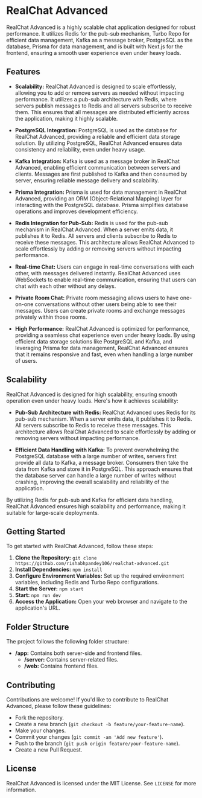 # RealChat Advanced

RealChat Advanced is a highly scalable chat application designed for robust performance. It utilizes Redis for the pub-sub mechanism, Turbo Repo for efficient data management, Kafka as a message broker, PostgreSQL as the database, Prisma for data management, and is built with Next.js for the frontend, ensuring a smooth user experience even under heavy loads.

## Features

- **Scalability:** RealChat Advanced is designed to scale effortlessly, allowing you to add or remove servers as needed without impacting performance. It utilizes a pub-sub architecture with Redis, where servers publish messages to Redis and all servers subscribe to receive them. This ensures that all messages are distributed efficiently across the application, making it highly scalable.

- **PostgreSQL Integration:** PostgreSQL is used as the database for RealChat Advanced, providing a reliable and efficient data storage solution. By utilizing PostgreSQL, RealChat Advanced ensures data consistency and reliability, even under heavy usage.

- **Kafka Integration:** Kafka is used as a message broker in RealChat Advanced, enabling efficient communication between servers and clients. Messages are first published to Kafka and then consumed by server, ensuring reliable message delivery and scalability.

- **Prisma Integration:** Prisma is used for data management in RealChat Advanced, providing an ORM (Object-Relational Mapping) layer for interacting with the PostgreSQL database. Prisma simplifies database operations and improves development efficiency.

- **Redis Integration for Pub-Sub:** Redis is used for the pub-sub mechanism in RealChat Advanced. When a server emits data, it publishes it to Redis. All servers and clients subscribe to Redis to receive these messages. This architecture allows RealChat Advanced to scale effortlessly by adding or removing servers without impacting performance.

- **Real-time Chat:** Users can engage in real-time conversations with each other, with messages delivered instantly. RealChat Advanced uses WebSockets to enable real-time communication, ensuring that users can chat with each other without any delays.

- **Private Room Chat:** Private room messaging allows users to have one-on-one conversations without other users being able to see their messages. Users can create private rooms and exchange messages privately within those rooms.

- **High Performance:** RealChat Advanced is optimized for performance, providing a seamless chat experience even under heavy loads. By using efficient data storage solutions like PostgreSQL and Kafka, and leveraging Prisma for data management, RealChat Advanced ensures that it remains responsive and fast, even when handling a large number of users.


## Scalability

RealChat Advanced is designed for high scalability, ensuring smooth operation even under heavy loads. Here's how it achieves scalability:

- **Pub-Sub Architecture with Redis:** RealChat Advanced uses Redis for its pub-sub mechanism. When a server emits data, it publishes it to Redis. All servers subscribe to Redis to receive these messages. This architecture allows RealChat Advanced to scale effortlessly by adding or removing servers without impacting performance. 

- **Efficient Data Handling with Kafka:** To prevent overwhelming the PostgreSQL database with a large number of writes, servers first provide all data to Kafka, a message broker. Consumers then take the data from Kafka and store it in PostgreSQL. This approach ensures that the database server can handle a large number of writes without crashing, improving the overall scalability and reliability of the application.

By utilizing Redis for pub-sub and Kafka for efficient data handling, RealChat Advanced ensures high scalability and performance, making it suitable for large-scale deployments.
## Getting Started

To get started with RealChat Advanced, follow these steps:

1. **Clone the Repository:** `git clone https://github.com/rishabhpandey106/realchat-advanced.git`
2. **Install Dependencies:** `npm install`
3. **Configure Environment Variables:** Set up the required environment variables, including Redis and Turbo Repo configurations.
4. **Start the Server:** `npm start`
5. **Start:** `npm run dev`
6. **Access the Application:** Open your web browser and navigate to the application's URL.

## Folder Structure

The project follows the following folder structure:

- **/app:** Contains both server-side and frontend files.
  - **/server:** Contains server-related files.
  - **/web:** Contains frontend files.

## Contributing

Contributions are welcome! If you'd like to contribute to RealChat Advanced, please follow these guidelines:

- Fork the repository.
- Create a new branch (`git checkout -b feature/your-feature-name`).
- Make your changes.
- Commit your changes (`git commit -am 'Add new feature'`).
- Push to the branch (`git push origin feature/your-feature-name`).
- Create a new Pull Request.

## License

RealChat Advanced is licensed under the MIT License. See `LICENSE` for more information.
